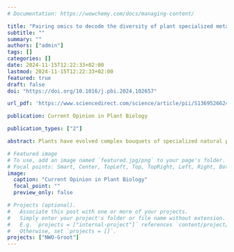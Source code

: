 ```yaml
---
# Documentation: https://wowchemy.com/docs/managing-content/

title: "Pairing omics to decode the diversity of plant specialized metabolism"
subtitle: ""
summary: ""
authors: ["admin"]
tags: []
categories: []
date: 2024-11-15T12:22:33+02:00
lastmod: 2024-11-15T12:22:33+02:00
featured: true
draft: false
doi: "https://doi.org/10.1016/j.pbi.2024.102657"

url_pdf: 'https://www.sciencedirect.com/science/article/pii/S1369526624001481/pdfft?md5=5a9b0697e24589e6239c93adcb58b612&pid=1-s2.0-S1369526624001481-main.pdf'

publication: Current Opinion in Plant Biology

publication_types: ["2"]

abstract: Plants have evolved complex bouquets of specialized natural products that are utilized in medicine, agriculture, and industry. Untargeted natural product discovery has benefitted from growing plant omics data resources. Yet, plant genome complexity limits the identification and curation of biosynthetic pathways via single omics. Pairing multi-omics types within experiments provides multiple layers of evidence for biosynthetic pathway mining. The extraction of paired biological information facilitates connecting genes to transcripts and metabolites, especially when captured across time points, conditions and chemotypes. Experimental design requires specific adaptations to enable effective paired-omics analysis. Ultimately, metadata standards are required to support the integration of paired and unpaired public datasets and to accelerate collaborative efforts for natural product discovery in the plant research community.

# Featured image
# To use, add an image named `featured.jpg/png` to your page's folder.
# Focal points: Smart, Center, TopLeft, Top, TopRight, Left, Right, BottomLeft, Bottom, BottomRight.
image:
  caption: "Current Opinion in Plant Biology"
  focal_point: ""
  preview_only: false

# Projects (optional).
#   Associate this post with one or more of your projects.
#   Simply enter your project's folder or file name without extension.
#   E.g. `projects = ["internal-project"]` references `content/project/deep-learning/index.md`.
#   Otherwise, set `projects = []`.
projects: ["NWO-Groot"]
---
```

